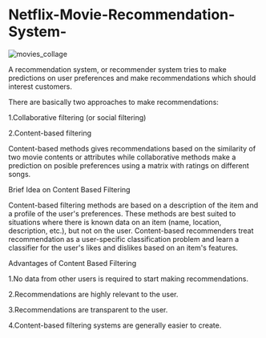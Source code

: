 # Netflix-Movie-Recommendation-System-

![movies_collage](https://user-images.githubusercontent.com/71769673/130322308-afd9b2af-50d3-4e95-bfbd-f16573bc0d13.jpg)

A recommendation system, or recommender system tries to make predictions on user preferences and make recommendations which should interest customers.


There are basically two approaches to make recommendations:

1.Collaborative filtering (or social filtering)

2.Content-based filtering

Content-based methods gives recommendations based on the similarity of two movie contents or attributes while collaborative methods make a prediction on posible preferences using a matrix with ratings on different songs.



Brief Idea on Content Based Filtering 

Content-based filtering methods are based on a description of the item and a profile of the user's preferences. These methods are best suited to situations where there is known data on an item (name, location, description, etc.), but not on the user. Content-based recommenders treat recommendation as a user-specific classification problem and learn a classifier for the user's likes and dislikes based on an item's features.


Advantages of Content Based Filtering 

1.No data from other users is required to start making recommendations.

2.Recommendations are highly relevant to the user.

3.Recommendations are transparent to the user.

4.Content-based filtering systems are generally easier to create.
